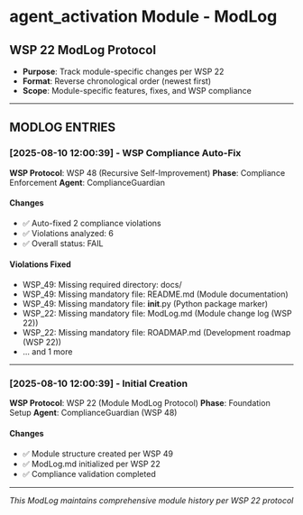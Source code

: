# agent_activation Module - ModLog

## WSP 22 ModLog Protocol
- **Purpose**: Track module-specific changes per WSP 22
- **Format**: Reverse chronological order (newest first)
- **Scope**: Module-specific features, fixes, and WSP compliance

---

## MODLOG ENTRIES


### [2025-08-10 12:00:39] - WSP Compliance Auto-Fix
**WSP Protocol**: WSP 48 (Recursive Self-Improvement)
**Phase**: Compliance Enforcement
**Agent**: ComplianceGuardian

#### Changes
- ✅ Auto-fixed 2 compliance violations
- ✅ Violations analyzed: 6
- ✅ Overall status: FAIL

#### Violations Fixed
- WSP_49: Missing required directory: docs/
- WSP_49: Missing mandatory file: README.md (Module documentation)
- WSP_49: Missing mandatory file: __init__.py (Python package marker)
- WSP_22: Missing mandatory file: ModLog.md (Module change log (WSP 22))
- WSP_22: Missing mandatory file: ROADMAP.md (Development roadmap (WSP 22))
- ... and 1 more

---

### [2025-08-10 12:00:39] - Initial Creation
**WSP Protocol**: WSP 22 (Module ModLog Protocol)
**Phase**: Foundation Setup
**Agent**: ComplianceGuardian (WSP 48)

#### Changes
- ✅ Module structure created per WSP 49
- ✅ ModLog.md initialized per WSP 22
- ✅ Compliance validation completed

---

*This ModLog maintains comprehensive module history per WSP 22 protocol*
